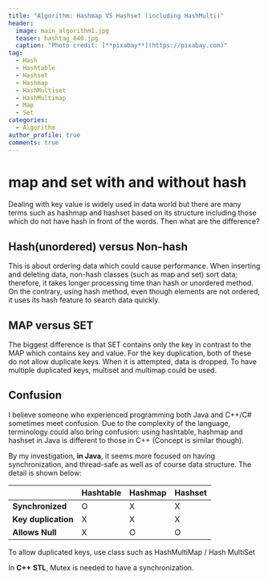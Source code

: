 ```yaml
---
title: "Algorithm: Hashmap VS Hashset (including HashMulti)"
header:
  image: main_algorithm1.jpg
  teaser: hashtag_640.jpg
  caption: "Photo credit: [**pixabay**](https://pixabay.com)"
tag: 
  - Hash
  - Hashtable
  - Hashset
  - Hashmap
  - HashMultiset
  - HashMultimap
  - Map
  - Set	
categories:
  - Algorithm
author_profile: true
comments: true
---
```


# map and set with and without hash

Dealing with key value is widely used in data world but there are many terms such as hashmap and hashset based on its structure including those which do not have hash in front of the words. Then what are the difference?

## Hash(unordered) versus Non-hash
   
This is about ordering data which could cause performance. When inserting and deleting data, non-hash classes (such as map and set) sort data; therefore, it takes longer processing time than hash or unordered method. On the contrary,
using hash method, even though elements are not ordered, it uses its hash feature to search data quickly.
	
## MAP versus SET

The biggest difference is that SET contains only the key in contrast to the MAP which contains key and value. 
For the key duplication, both of these do not allow duplicate keys. When it is attempted, data is dropped. To have multiple duplicated keys, multiset and multimap could be used. 


## Confusion
I believe someone who experienced programming both Java and C++/C# sometimes meet confusion. Due to the complexity of the language, terminology could also bring confusion: using hashtable, hashmap and hashset in Java is different to those in C++ (Concept is similar though).

By my investigation, **in Java**, it seems more focused on having synchronization, and thread-safe as well as of course data structure. The detail is shown below:
	
|                   |  Hashtable | Hashmap | Hashset |
|-------------------| ---------- | ------- |-------- |
|**Synchronized**   | O          | X       | X       |
|**Key duplication**| X          | X       | X       |
|**Allows Null**    | X          | O       | O       |

To allow duplicated keys, use class such as HashMultiMap / Hash MultiSet


In **C++ STL**, Mutex is needed to have a synchronization.